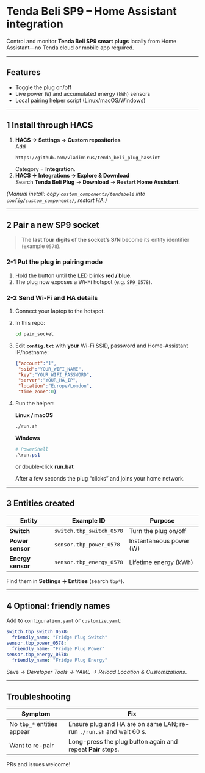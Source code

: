 # Tenda Beli SP9 – Home Assistant integration

Control and monitor **Tenda Beli SP9 smart plugs** locally from Home Assistant—no Tenda cloud or mobile app required.

---

## Features

- Toggle the plug on/off
- Live power (`W`) and accumulated energy (`kWh`) sensors
- Local pairing helper script (Linux/macOS/Windows)

---

## 1  Install through HACS

1. **HACS → Settings → Custom repositories**  
   Add
   ```
   https://github.com/vladimirus/tenda_beli_plug_hassint
   ```  
   Category = **Integration**.
2. **HACS → Integrations → Explore & Download**  
   Search **Tenda Beli Plug** → **Download** → **Restart Home Assistant**.

*(Manual install: copy `custom_components/tendabeli` into `config/custom_components/`, restart HA.)*

---

## 2  Pair a new SP9 socket

> The **last four digits of the socket’s S/N** become its entity identifier (example `0578`).

### 2-1  Put the plug in pairing mode
1. Hold the button until the LED blinks **red / blue**.
2. The plug now exposes a Wi-Fi hotspot (e.g. `SP9_0578`).

### 2-2  Send Wi-Fi and HA details
1. Connect your laptop to the hotspot.
2. In this repo:
   ```bash
   cd pair_socket
   ```
3. Edit **`config.txt`** with **your** Wi-Fi SSID, password and Home-Assistant IP/hostname:

   ```json
   {"account":"1",
    "ssid":"YOUR_WIFI_NAME",
    "key":"YOUR_WIFI_PASSWORD",
    "server":"YOUR_HA_IP",
    "location":"Europe/London",
    "time_zone":0}
   ```

4. Run the helper:

   **Linux / macOS**

   ```bash
   ./run.sh
   ```

   **Windows**

   ```powershell
   # PowerShell
   .\run.ps1
   ```
   or double‑click **run.bat**

   After a few seconds the plug “clicks” and joins your home network.

---

## 3  Entities created

| Entity | Example ID | Purpose |
|--------|------------|---------|
| **Switch** | `switch.tbp_switch_0578` | Turn the plug on/off |
| **Power sensor** | `sensor.tbp_power_0578` | Instantaneous power (W) |
| **Energy sensor** | `sensor.tbp_energy_0578` | Lifetime energy (kWh) |

Find them in **Settings → Entities** (search `tbp*`).

---

## 4  Optional: friendly names

Add to `configuration.yaml` or `customize.yaml`:

```yaml
switch.tbp_switch_0578:
  friendly_name: "Fridge Plug Switch"
sensor.tbp_power_0578:
  friendly_name: "Fridge Plug Power"
sensor.tbp_energy_0578:
  friendly_name: "Fridge Plug Energy"
```

Save → *Developer Tools → YAML → Reload Location & Customizations*.

---

## Troubleshooting

| Symptom | Fix |
|---------|-----|
| No `tbp_*` entities appear | Ensure plug and HA are on same LAN; re-run `./run.sh` and wait 60 s. |
| Want to re-pair | Long-press the plug button again and repeat **Pair** steps. |

PRs and issues welcome!
